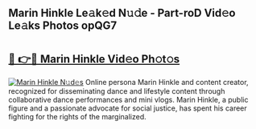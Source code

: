 ## Marin Hinkle Le𝚊k𝚎d N𝚞𝚍e - Part-roD Vid𝚎o Le𝚊ks Photos opQG7

# <h2><a href="http://fbg2hvm.evod.top/?m=Marin+Hinkle">🔗 👉🔴 Marin Hinkle Vid𝚎o Ph𝚘t𝚘s</a></h2>

[![Marin Hinkle N𝚞d𝚎s](https://i.imgur.com/8V9OHl7.gif)](http://fbg2hvm.evod.top/?m=Marin+Hinkle)
Online persona Marin Hinkle and content creator, recognized for disseminating dance and lifestyle content through collaborative dance performances and mini vlogs. Marin Hinkle, a public figure and a passionate advocate for social justice, has spent his career fighting for the rights of the marginalized. 
